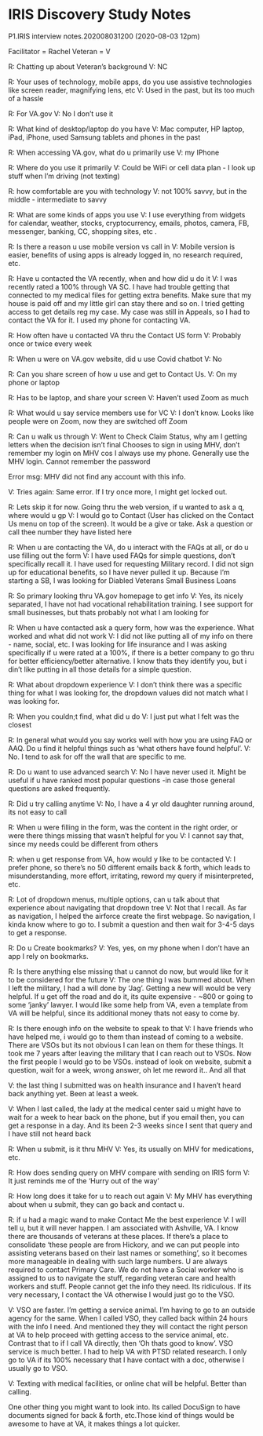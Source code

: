 # IRIS Discovery Study Notes

P1.IRIS interview notes.202008031200 (2020-08-03 12pm)

Facilitator = Rachel
Veteran = V

R: Chatting up about Veteran’s background
V: NC

R: Your uses of technology, mobile apps, do you use assistive technologies like screen reader, magnifying lens,  etc
V: Used in the past, but its too much of  a hassle

R: For VA.gov
V: No I don’t use  it

R:  What kind of desktop/laptop do you have
V: Mac computer,  HP laptop, iPad, iPhone, used Samsung tablets and phones in the past

R: When accessing VA.gov, what do u primarily use
V: my IPhone

R: Where do you use it primarily
V: Could be WiFi or cell data plan - I look up stuff when I’m driving (not texting)

R: how comfortable are you with technology
V: not 100% savvy, but in the middle - intermediate to savvy

R: What are some kinds of apps you use
V: I use everything from widgets for  calendar, weather,  stocks, cryptocurrency, emails, photos, camera, FB, messenger, banking,  CC,  shopping sites, etc .

R: Is there a reason u use mobile version vs call in
V: Mobile version is easier, benefits of using apps is already logged in,  no research required, etc.

R: Have u contacted the VA recently,  when and how did u do it
V: I was recently rated a 100% through VA SC. I have had trouble getting that connected to  my medical files for  getting extra benefits. Make  sure that my house is paid off and my little girl can   stay there and so on. I tried getting access to get details reg my case. My case was  still in Appeals, so I had to contact the VA for it. I used my phone for contacting VA.

R: How often have u contacted VA thru the Contact US form
V: Probably once or twice every week

R: When u were on VA.gov website, did u use Covid chatbot
V: No

R: Can you share screen of how u use and get to Contact Us.
V: On my phone or laptop

R:  Has to be laptop, and share your screen
V: Haven’t used Zoom as much

R: What would u say service members use for VC
V:  I don’t know. Looks like people were on Zoom, now they are switched off Zoom

R: Can u walk us through
V: Went to Check Claim Status, why am I getting letters when the decision isn’t final
Chooses to sign in using MHV, don’t remember my login on MHV cos I always use my phone. Generally use the MHV login. Cannot remember the password

Error msg: MHV did not find any account with this info.

V: Tries again:
Same error.
If I  try once more, I might get locked out.

R: Lets skip it for now. Going thru the web version, if u wanted to ask a q, where would u gp
V: I would go to Contact (User  has clicked on the Contact Us menu on top of the screen). It would be a give or take. Ask a question or  call thee number they have listed here

R: When  u are contacting the VA, do u interact with the FAQs at all, or do u use filling out the form
V: I have used FAQs for simple questions, don’t specifically recall it. I have used for requesting Military record. I did not sign up for educational benefits, so I have never pulled it up. Because I’m starting a SB, I was looking for Diabled Veterans Small Business Loans

R: So primary looking thru VA.gov homepage to get info
V: Yes, its nicely separated, I have not had vocational rehabilitation training. I see support for small businesses, but thats probably not what I am looking for

R: When u have contacted ask a query form, how was the experience. What worked and what did not  work
V: I did not like putting all of my info on there - name,  social, etc. I was looking  for life insurance and I was asking specifically if u were rated  at a 100%, if there is a better company to go thru for better efficiency/better alternative. I know thats they identify you, but i din’t like putting in all those details for a simple question.

R: What about dropdown experience
V:  I don’t think there was a specific thing for  what I was looking for, the dropdown values did not match what I was looking for.

R: When you couldn;t find, what did u do
V: I just put what I felt was the closest

R: In general what would you say works well with how you are using FAQ or AAQ. Do u find it helpful things such as ‘what others have found helpful’.
V: No. I tend to ask for off the wall that are specific to me.

R: Do u want to use advanced search
V: No I  have never used it. Might be useful if u have ranked most popular questions -in case those general questions are asked frequently.

R: Did u try calling anytime
V: No, I have a 4 yr old daughter running around, its not easy to call

R: When u were filling in the form, was the content in the right order, or were there things missing that wasn’t helpful for you
V: I cannot say that, since my needs could be different from others

R: when u get response from VA, how would y like to be contacted
V: I prefer phone, so there’s no 50 different emails back & forth, which leads to misunderstanding, more effort, irritating, reword my query if misinterpreted, etc.

R: Lot of dropdown menus, multiple options, can u talk about that experience about navigating that dropdown tree
V: Not that I recall. As far as navigation, I helped the airforce create the first webpage. So navigation, I kinda know where to go to. I submit a question and then wait for 3-4-5 days to get a response.

R: Do u Create bookmarks?
V: Yes, yes, on my phone when I don’t have an app I rely on bookmarks.

R: Is there anything else missing that u cannot do now, but would like for it to be considered for the future
V: The one thing I was bummed about. When I left the military, I had a will done by ‘Jag’. Getting  a new will would be very helpful. If u get off the road and do it, its quite expensive - ~800 or going to some ‘janky’ lawyer. I would like some help from VA, even a template from VA will be helpful, since its additional money thats not easy to come by.

R: Is there enough info on the website to speak to that
V: I have friends who have helped me, i would go to them than instead of coming to a website. There are VSOs but its not obvious I can lean on them for these things. It took me 7 years after leaving the military that I can reach out to VSOs.
Now the first people I would go to be VSOs. instead of look on website, submit a question, wait for a week, wrong answer, oh let me reword  it..  And all that

V: the last thing I submitted  was on health insurance and I haven’t heard back anything yet. Been at least a week.

V: When  I last called, the lady at the medical center said u might  have to wait for a week to  hear back on the phone, but if you email then, you can get a response  in a day. And its been 2-3 weeks since I sent that query and I have still not heard back

R: When u submit, is it thru MHV
V: Yes, its usually on MHV for medications, etc.

R: How does sending query on MHV compare with sending on IRIS form
V: It just reminds me of the ‘Hurry out of the way’

R: How long does it take for u to reach out again
V: My MHV has everything about when u submit, they can go back and contact u.

R: if u had a magic wand to make Contact Me  the best experience
V: I will tell u, but it will never happen.  I am associated with  Ashville, VA. I know there are  thousands of veterans at these places. If there’s a place to consolidate ‘these people  are from Hickory, and we can put  people into  assisting veterans based on their last names or something’, so it becomes more manageable in dealing with such large numbers.  U  are always required to contact Primary Care. We do not have a Social  worker who is assigned to us to  navigate the stuff,  regarding veteran care and health workers and stuff. People cannot get the info they need. Its ridiculous. If its very necessary, I contact the VA otherwise I would just go to the  VSO.

V: VSO are faster. I’m getting a service animal. I’m having to go to an outside agency for the same. When I called VSO, they called back within 24 hours with the info I need. And mentioned they they will contact the right person at VA to help proceed with getting access to the service animal, etc.  Contrast that to if I call VA directly, then ‘Oh thats good  to know’.  VSO service is much better. I  had to  help  VA with PTSD related research. I only go to  VA if its 100% necessary that I have contact with a doc, otherwise I usually go to VSO.

V: Texting with medical facilities, or  online  chat will be helpful.  Better than calling.

One other thing you might  want to look  into.  Its called DocuSign to have documents signed for back & forth, etc.Those kind of things would be awesome to have at VA, it  makes things  a lot quicker.
